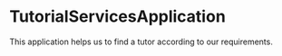 # TutorialServicesApplication
This application helps us to find a tutor according to our requirements.
